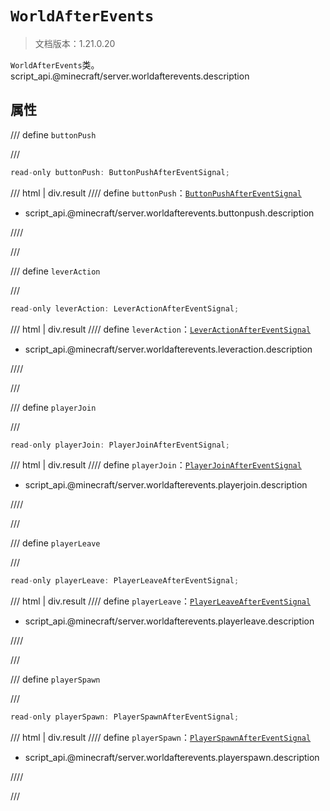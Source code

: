 # `WorldAfterEvents`

> 文档版本：1.21.0.20

`WorldAfterEvents`类。script_api.@minecraft/server.worldafterevents.description

## 属性

/// define
`buttonPush`


///

```js
read-only buttonPush: ButtonPushAfterEventSignal;
```

/// html | div.result
//// define
`buttonPush`：[`ButtonPushAfterEventSignal`](./buttonpushaftereventsignal.md)

- script_api.@minecraft/server.worldafterevents.buttonpush.description


////

///


/// define
`leverAction`


///

```js
read-only leverAction: LeverActionAfterEventSignal;
```

/// html | div.result
//// define
`leverAction`：[`LeverActionAfterEventSignal`](./leveractionaftereventsignal.md)

- script_api.@minecraft/server.worldafterevents.leveraction.description


////

///


/// define
`playerJoin`


///

```js
read-only playerJoin: PlayerJoinAfterEventSignal;
```

/// html | div.result
//// define
`playerJoin`：[`PlayerJoinAfterEventSignal`](./playerjoinaftereventsignal.md)

- script_api.@minecraft/server.worldafterevents.playerjoin.description


////

///


/// define
`playerLeave`


///

```js
read-only playerLeave: PlayerLeaveAfterEventSignal;
```

/// html | div.result
//// define
`playerLeave`：[`PlayerLeaveAfterEventSignal`](./playerleaveaftereventsignal.md)

- script_api.@minecraft/server.worldafterevents.playerleave.description


////

///


/// define
`playerSpawn`


///

```js
read-only playerSpawn: PlayerSpawnAfterEventSignal;
```

/// html | div.result
//// define
`playerSpawn`：[`PlayerSpawnAfterEventSignal`](./playerspawnaftereventsignal.md)

- script_api.@minecraft/server.worldafterevents.playerspawn.description


////

///

